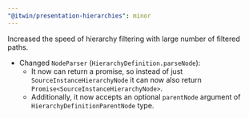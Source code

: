 ```yaml
---
"@itwin/presentation-hierarchies": minor
---
```


Increased the speed of hierarchy filtering with large number of filtered paths.

- Changed `NodeParser` (`HierarchyDefinition.parseNode`):
  - It now can return a promise, so instead of just `SourceInstanceHierarchyNode` it can now also return `Promise<SourceInstanceHierarchyNode>`.
  - Additionally, it now accepts an optional `parentNode` argument of `HierarchyDefinitionParentNode` type.
